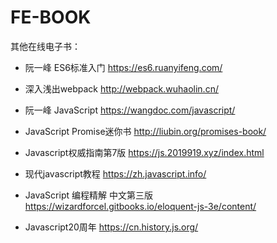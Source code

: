 # FE-BOOK

其他在线电子书：

- 阮一峰 ES6标准入门 https://es6.ruanyifeng.com/
- 深入浅出webpack http://webpack.wuhaolin.cn/
- 阮一峰 JavaScript https://wangdoc.com/javascript/

- JavaScript Promise迷你书 http://liubin.org/promises-book/
- Javascript权威指南第7版 https://js.2019919.xyz/index.html
- 现代javascript教程 https://zh.javascript.info/
- JavaScript 编程精解 中文第三版 https://wizardforcel.gitbooks.io/eloquent-js-3e/content/

- Javascript20周年 https://cn.history.js.org/

